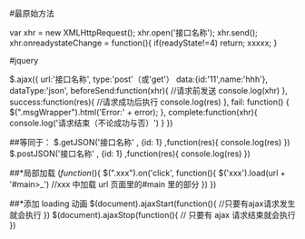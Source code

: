 #最原始方法

var xhr = new XMLHttpRequest();
xhr.open('接口名称');
xhr.send();
xhr.onreadystateChange = function(){
if(readyState!=4) return;
xxxxx;
}

#jquery

$.ajax({
    url:'接口名称',
    type:'post'（或'get'）
    data:{id:'11',name:'hhh'},
    dataType:'json',
    beforeSend:function(xhr){  //请求前发送
        console.log(xhr)
    },
    success:function(res){      //请求成功后执行
        console.log(res)
    },
    fail: function() {
        $(".msgWrapper").html('Error:' + error);
},
complete:function(xhr){
console.log('请求结束（不论成功与否）')
}
})

##等同于：
$.getJSON('接口名称' , {id: 1} ,function(res){
    console.log(res)
})
$.postJSON('接口名称' , {id: 1} ,function(res){
console.log(res)
})

##\*局部加载
$(function($){
$(".xxx").on('click', function(){
        $('xxx').load(url + '#main>\_') //xxx 中加载 url 页面里的#main 里的部分
})
})

##\*添加 loading 动画
$(document).ajaxStart(function(){
    //只要有ajax请求发生 就会执行
})
$(document).ajaxStop(function(){
// 只要有 ajax 请求结束就会执行
})
